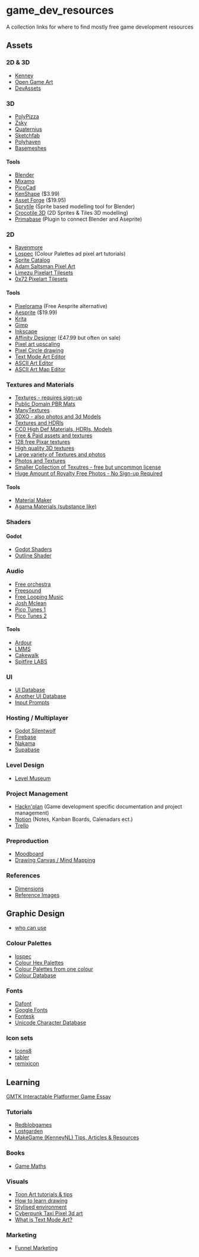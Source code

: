 # game_dev_resources
A collection links for where to find mostly free game development resources

## Assets

### 2D & 3D
- [Kenney](https://kenney.nl/)
- [Open Game Art](https://opengameart.org/)
- [DevAssets](https://devassets.com/)

### 3D
- [PolyPizza](https://poly.pizza/)
- [Zsky](https://zsky2000.itch.io/)
- [Quaternius](https://quaternius.itch.io/)
- [Sketchfab](https://sketchfab.com/feed)
- [Polyhaven](https://polyhaven.com)
- [Basemeshes](https://thebasemesh.com/)

#### Tools
- [Blender](https://www.blender.org/)
- [Mixamo](mixamo.com)
- [PicoCad](https://johanpeitz.itch.io/picocad)
- [KenShape](https://tools.kenney.nl/kenshape/) ($3.99)
- [Asset Forge](https://assetforge.io/) ($19.95)
- [Sprytile](https://jeiel.itch.io/sprytile) (Sprite based modelling tool for Blender)
- [Crocotile 3D](https://crocotile3d.com/) (2D Sprites & Tiles 3D modelling)
- [Primabase](https://lampysprites.itch.io/pribambase) (Plugin to connect Blender and Aseprite)

### 2D
- [Ravenmore](https://ravenmore.itch.io/)
- [Lospec](https://lospec.com/) (Colour Palettes ad pixel art tutorials)
- [Sprite Catalog](https://www.spritecatalog.com/)
- [Adam Saltsman Pixel Art](https://itch.io/c/376872/public-domain-pixel-art)
- [Limezu Pixelart Tilesets](https://limezu.itch.io/)
- [0x72 Pixelart Tilesets](https://0x72.itch.io/)

#### Tools
- [Pixelorama](https://orama-interactive.itch.io/pixelorama) (Free Aesprite alternative)
- [Aesprite](https://www.aseprite.org/) ($19.99)
- [Krita](https://krita.org/)
- [Gimp](https://www.gimp.org/)
- [Inkscape](https://inkscape.org/)
- [Affinity Designer](https://affinity.serif.com/en-gb/designer/) (£47.99 but often on sale)
- [Pixel art upscaling](https://spriteshift.itch.io/scalenx)
- [Pixel Circle drawing](https://donatstudios.com/PixelCircleGenerator)
- [Text Mode Art Editor](https://lvllvl.com/)
- [ASCII Art Editor](https://phlp.itch.io/asciipaint)
- [ASCII Art Map Editor](https://stmn.itch.io/ascii-map-editor)

### Textures and Materials
- [Textures - requires sign-up](https://textures.com/)
- [Public Domain PBR Mats](https://ambientcg.com/)
- [ManyTextures](https://www.manytextures.com/)
- [3DXO - also photos and 3d Models](https://www.3dxo.com/)
- [Textures and HDRIs](https://texturify.com/)
- [CC0 High Def Materials, HDRIs, Models](https://polyhaven.com)
- [Free & Paid assets and textures](https://kronbits.itch.io/)
- [128 free Pixar textures](https://renderman.pixar.com/pixar-one-twenty-eight)
- [High quality 3D textures](https://3dtextures.me/)
- [Large variety of Textures and photos](http://texturer.com/)
- [Photos and Textures](https://www.environment-textures.com/)
- [Smaller Collection of Texutres - free but uncommon license](https://www.tilingtextures.com/)
- [Huge Amount of Royalty Free Photos - No Sign-up Required](https://www.pexels.com/)

#### Tools
- [Material Maker](https://www.materialmaker.org/)
- [Agama Materials (substance like)](https://agama.itch.io/agama-materials)

### Shaders

#### Godot
- [Godot Shaders](https://godotshaders.com/)
- [Outline Shader](https://github.com/jocamar/Godot-Post-Process-Outlines)

### Audio
- [Free orchestra](https://projectsam.com/libraries/the-free-orchestra/)
- [Freesound](https://freesound.org/)
- [Free Looping Music](https://soundimage.org/looping-music/)
- [Josh Mclean](https://joshua-mclean.itch.io/)
- [Pico Tunes 1](https://gruber99.bandcamp.com/album/pico-8-tunes-vol-1) 
- [Pico Tunes 2](https://gruber99.bandcamp.com/album/pico-8-tunes-vol-2)

#### Tools
- [Ardour](https://ardour.org/)
- [LMMS](https://lmms.io/)
- [Cakewalk](http://www.cakewalk.com/)
- [Spitfire LABS](https://labs.spitfireaudio.com/)

### UI
- [UI Database](https://www.gameuidatabase.com/)
- [Another UI Database](https://interfaceingame.com/games/)
- [Input Prompts](https://thoseawesomeguys.com/prompts/)

### Hosting / Multiplayer
- [Godot Silentwolf](https://silentwolf.com/)
- [Firebase](https://firebase.google.com/)
- [Nakama](https://heroiclabs.com/)
- [Supabase](https://supabase.io/pricing)

### Level Design
- [Level Museum](https://noclip.website/)

### Project Management
- [Hackn'plan](https://hacknplan.com/) (Game development specific documentation and project management)
- [Notion](https://www.notion.so/) (Notes, Kanban Boards, Calenadars ect.)
- [Trello](https://trello.com/)

### Preproduction
- [Moodboard](https://www.pureref.com/)
- [Drawing Canvas / Mind Mapping](https://excalidraw.com/)

### References
- [Dimensions](https://www.dimensions.com/)
- [Reference Images](https://www.pexels.com/)

## Graphic Design
- [who can use](https://whocanuse.com/)

### Colour Palettes
- [lospec](https://lospec.com)
- [Colour Hex Palettes](https://www.color-hex.com)
- [Colour Palettes from one colour](https://mycolor.space/)
- [Colour Database](https://www.everycolor.org/)

### Fonts
- [Dafont](https://www.dafont.com)
- [Google Fonts](https://fonts.google.com)
- [Fontesk](https://fontesk.com)
- [Unicode Character Database](https://www.unicodepedia.com/)

### Icon sets
- [Icons8](https://icons8.com/)
- [tabler](https://tabler-icons.io/)
- [remixicon](https://remixicon.com/)

## Learning

[GMTK Interactable Platformer Game Essay](https://gmtk.itch.io/platformer-toolkit)

### Tutorials
- [Redblobgames](https://www.redblobgames.com/)
- [Lostgarden](https://lostgarden.home.blog/blog-archive/)
- [MakeGame (KenneyNL) Tips, Articles & Resources](https://github.com/orgs/makegame-org/discussions)

### Books 
- [Game Maths](https://gamemath.com/)

### Visuals
- [Toon Art tutorials & tips](https://minionsart.github.io/tutorials/)
- [How to learn drawing](https://drawabox.com/)
- [Stylised environment](https://www.artstation.com/artwork/68NeE5)
- [Cyberpunk Taxi Pixel 3d art](https://sketchfab.com/blogs/community/art-spotlight-cyberpunk-taxi/)
- [What is Text Mode Art?](http://polyducks.co.uk/what-is-textmode/)

### Marketing
- [Funnel Marketing](https://ltpf.ramiismail.com/funnel/)
